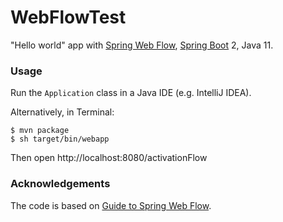 # WebFlowTest

"Hello world" app with [Spring Web Flow](https://projects.spring.io/spring-webflow/), [Spring Boot](https://spring.io/projects/spring-boot) 2, Java 11.

### Usage

Run the ``Application`` class in a Java IDE (e.g. IntelliJ IDEA).

Alternatively, in Terminal:

```
$ mvn package
$ sh target/bin/webapp
```

Then open http://localhost:8080/activationFlow

### Acknowledgements

The code is based on [Guide to Spring Web Flow](https://www.baeldung.com/spring-web-flow).
